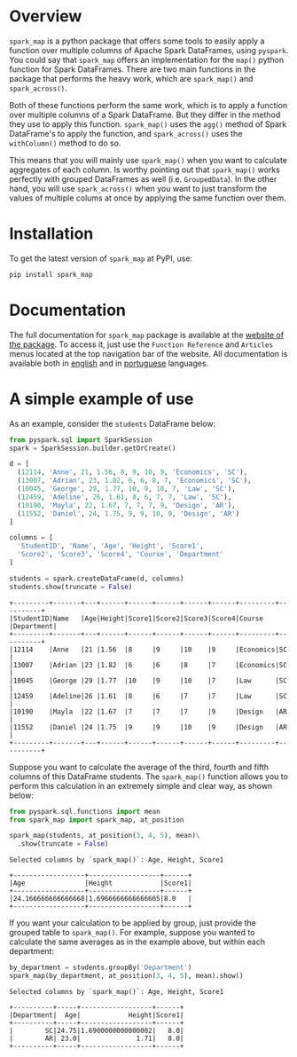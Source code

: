
# Overview

`spark_map` is a python package that offers some tools to easily apply a function over multiple columns of Apache Spark DataFrames, using `pyspark`. You could say that `spark_map` offers an implementation for the `map()` python function for Spark DataFrames. There are two main functions in the package that performs the heavy work, which are `spark_map()` and `spark_across()`.

Both of these functions perform the same work, which is to apply a function over multiple columns of a Spark DataFrame. But they differ in the method they use to apply this function. `spark_map()` uses the `agg()` method of Spark DataFrame's to apply the function, and `spark_across()` uses the `withColumn()` method to do so.

This means that you will mainly use `spark_map()` when you want to calculate aggregates of each column. Is worthy pointing out that `spark_map()` works perfectly with grouped DataFrames as well (i.e. `GroupedData`). In the other hand, you will use `spark_across()` when you want to just transform the values of multiple colums at once by applying the same function over them.

# Installation

To get the latest version of `spark_map` at PyPI, use:

```bash
pip install spark_map
```

# Documentation

The full documentation for `spark_map` package is available at the [website of the package](https://pedropark99.github.io/spark_map/). To access it, just use the `Function Reference` and `Articles` menus located at the top navigation bar of the website. All documentation is available both in [english](https://pedropark99.github.io/spark_map/reference-en.html) and in [portuguese](https://pedropark99.github.io/spark_map/reference-ptbr.html) languages.



# A simple example of use

As an example, consider the `students` DataFrame below:

```python
from pyspark.sql import SparkSession
spark = SparkSession.builder.getOrCreate()

d = [
  (12114, 'Anne', 21, 1.56, 8, 9, 10, 9, 'Economics', 'SC'),
  (13007, 'Adrian', 23, 1.82, 6, 6, 8, 7, 'Economics', 'SC'),
  (10045, 'George', 29, 1.77, 10, 9, 10, 7, 'Law', 'SC'),
  (12459, 'Adeline', 26, 1.61, 8, 6, 7, 7, 'Law', 'SC'),
  (10190, 'Mayla', 22, 1.67, 7, 7, 7, 9, 'Design', 'AR'),
  (11552, 'Daniel', 24, 1.75, 9, 9, 10, 9, 'Design', 'AR')
]

columns = [
  'StudentID', 'Name', 'Age', 'Height', 'Score1',
  'Score2', 'Score3', 'Score4', 'Course', 'Department'
]

students = spark.createDataFrame(d, columns)
students.show(truncate = False)
```

```
+---------+-------+---+------+------+------+------+------+---------+----------+
|StudentID|Name   |Age|Height|Score1|Score2|Score3|Score4|Course   |Department|
+---------+-------+---+------+------+------+------+------+---------+----------+
|12114    |Anne   |21 |1.56  |8     |9     |10    |9     |Economics|SC        |
|13007    |Adrian |23 |1.82  |6     |6     |8     |7     |Economics|SC        |
|10045    |George |29 |1.77  |10    |9     |10    |7     |Law      |SC        |
|12459    |Adeline|26 |1.61  |8     |6     |7     |7     |Law      |SC        |
|10190    |Mayla  |22 |1.67  |7     |7     |7     |9     |Design   |AR        |
|11552    |Daniel |24 |1.75  |9     |9     |10    |9     |Design   |AR        |
+---------+-------+---+------+------+------+------+------+---------+----------+
```

Suppose you want to calculate the average of the third, fourth and fifth columns of this DataFrame students. The `spark_map()` function allows you to perform this calculation in an extremely simple and clear way, as shown below:

```python
from pyspark.sql.functions import mean
from spark_map import spark_map, at_position

spark_map(students, at_position(3, 4, 5), mean)\
  .show(truncate = False)
```

```
Selected columns by `spark_map()`: Age, Height, Score1

+------------------+------------------+------+
|Age               |Height            |Score1|
+------------------+------------------+------+
|24.166666666666668|1.6966666666666665|8.0   |
+------------------+------------------+------+
```


If you want your calculation to be applied by group, just provide the grouped table to `spark_map()`. For example, suppose you wanted to calculate the same averages as in the example above, but within each department:

```python
by_department = students.groupBy('Department')
spark_map(by_department, at_position(3, 4, 5), mean).show()
```

```
Selected columns by `spark_map()`: Age, Height, Score1

+----------+-----+------------------+------+
|Department|  Age|            Height|Score1|
+----------+-----+------------------+------+
|        SC|24.75|1.6900000000000002|   8.0|
|        AR| 23.0|              1.71|   8.0|
+----------+-----+------------------+------+
```



